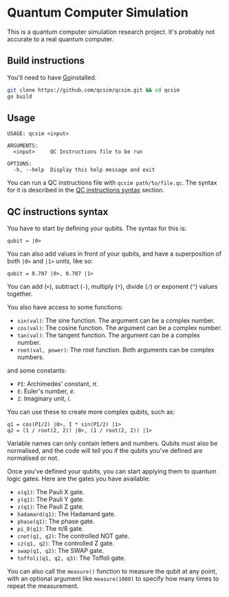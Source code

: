 # Quantum Computer Simulation

This is a quantum computer simulation research project. It's probably not accurate to a real quantum computer.

## Build instructions

You'll need to have [Go](https://go.dev)installed.

```sh
git clone https://github.com/qcsim/qcsim.git && cd qcsim
go build
```

## Usage

```
USAGE: qcsim <input>

ARGUMENTS:
  <input>     QC Instructions file to be run

OPTIONS:
  -h, --help  Display this help message and exit
```

You can run a QC instructions file with `qcsim path/to/file.qc`. The syntax for it is described in the [QC instructions syntax](#qc-instructions-syntax) section.

## QC instructions syntax

You have to start by defining your qubits. The syntax for this is:

```
qubit = |0>
```

You can also add values in front of your qubits, and have a superposition of both `|0>` and `|1>` units, like so:

```
qubit = 0.707 |0>, 0.707 |1>
```

You can add (`+`), subtract (`-`), multiply (`*`), divide (`/`) or exponent (`^`) values together.

You also have access to some functions:

- `sin(val)`: The sine function. The argument can be a complex number.
- `cos(val)`: The cosine function. The argument can be a complex number.
- `tan(val)`: The tangent function. The argument can be a complex number.
- `root(val, power)`: The root function. Both arguments can be complex numbers.

and some constants:

- `PI`: Archimedes' constant, $\pi$.
- `E`: Euler's number, $e$.
- `I`: Imaginary unit, $i$.

You can use these to create more complex qubits, such as:

```
q1 = cos(PI/2) |0>, I * sin(PI/2) |1>
q2 = (1 / root(2, 2)) |0>, (1 / root(2, 2)) |1>
```

Variable names can only contain letters and numbers. Qubits must also be normalised, and the code will tell you if the qubits you've defined are normalised or not.

Once you've defined your qubits, you can start applying them to quantum logic gates. Here are the gates you have available:

- `x(q1)`: The Pauli X gate.
- `y(q1)`: The Pauli Y gate.
- `z(q1)`: The Pauli Z gate.
- `hadamard(q1)`: The Hadamard gate.
- `phase(q1)`: The phase gate.
- `pi_8(q1)`: The π/8 gate.
- `cnot(q1, q2)`: The controlled NOT gate.
- `cz(q1, q2)`: The controlled Z gate.
- `swap(q1, q2)`: The SWAP gate.
- `toffoli(q1, q2, q3)`: The Toffoli gate.

You can also call the `measure()` function to measure the qubit at any point, with an optional argument like `measure(1000)` to specify how many times to repeat the measurement.
